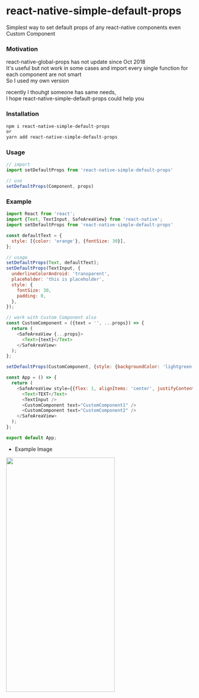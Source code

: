 # react-native-simple-default-props #
Simplest way to set default props of any react-native components even Custom Component

### Motivation ###
react-native-global-props has not update since Oct 2018  
It's useful but not work in some cases and import every single function for each component are not smart  
So I used my own version  
  
recently I thouhgt someone has same needs,  
I hope react-native-simple-default-props could help you

### Installation ###
```bash
npm i react-native-simple-default-props
or
yarn add react-native-simple-default-props
```

### Usage ###
```js
// import
import setDefaultProps from 'react-native-simple-default-props'

// use
setDefaultProps(Component, props)
```

### Example ###
```js
import React from 'react';
import {Text, TextInput, SafeAreaView} from 'react-native';
import setDefaultProps from 'react-native-simple-default-props'

const defaultText = {
  style: [{color: 'orange'}, {fontSize: 30}],
};

// usage
setDefaultProps(Text, defaultText);
setDefaultProps(TextInput, {
  underlineColorAndroid: 'transparent',
  placeholder: 'this is placeholder',
  style: {
    fontSize: 30,
    padding: 0,
  },
});

// work with Custom Component also
const CustomComponent = ({text = '', ...props}) => {
  return (
    <SafeAreaView {...props}>
      <Text>{text}</Text>
    </SafeAreaView>
  );
};

setDefaultProps(CustomComponent, {style: {backgroundColor: 'lightgreen'}});

const App = () => {
  return (
    <SafeAreaView style={{flex: 1, alignItems: 'center', justifyContent: 'center'}}>
      <Text>TEXT</Text>
      <TextInput />
      <CustomComponent text="CustomComponent1" />
      <CustomComponent text="CustomComponent2" />
    </SafeAreaView>
  );
};

export default App;
```

- Example Image
<img src="https://i.postimg.cc/k41WsKqL/sample-image.png" width="292.5" height="633">